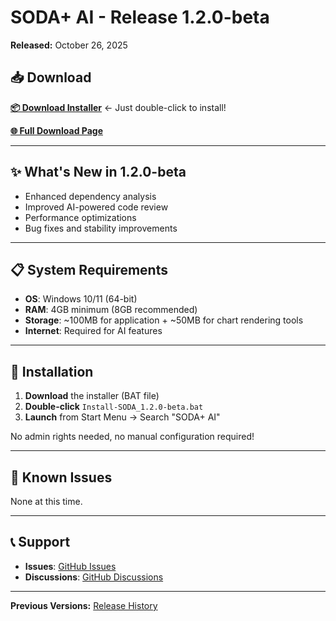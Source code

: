 # SODA+ AI - Release 1.2.0-beta

**Released:** October 26, 2025

## 📥 Download

**[📦 Download Installer](https://sodaplusbeta.blob.core.windows.net/downloads/Install-SODA_1.2.0-beta.bat)** ← Just double-click to install!

**[🌐 Full Download Page](https://sodaplusbeta.blob.core.windows.net/downloads/download_1.2.0-beta.html)**

---

## ✨ What's New in 1.2.0-beta

<!-- TODO: Add release notes here -->

- Enhanced dependency analysis
- Improved AI-powered code review
- Performance optimizations
- Bug fixes and stability improvements

---

## 📋 System Requirements

- **OS**: Windows 10/11 (64-bit)
- **RAM**: 4GB minimum (8GB recommended)
- **Storage**: ~100MB for application + ~50MB for chart rendering tools
- **Internet**: Required for AI features

---

## 🔧 Installation

1. **Download** the installer (BAT file)
2. **Double-click** `Install-SODA_1.2.0-beta.bat`
3. **Launch** from Start Menu → Search "SODA+ AI"

No admin rights needed, no manual configuration required!

---

## 🐛 Known Issues

<!-- TODO: Add known issues if any -->

None at this time.

---

## 📞 Support

- **Issues**: [GitHub Issues](https://github.com/jcboyer/SODA_PLUS_AI/issues)
- **Discussions**: [GitHub Discussions](https://github.com/jcboyer/SODA_PLUS_AI/discussions)

---

**Previous Versions:** [Release History](RELEASE_HISTORY.md)